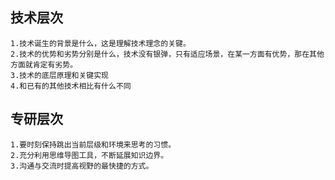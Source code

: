 ## 技术层次

    1.技术诞生的背景是什么，这是理解技术理念的关键。
    2.技术的优势和劣势分别是什么，技术没有银弹，只有适应场景，在某一方面有优势，那在其他方面就肯定有劣势。
    3.技术的底层原理和关键实现
    4.和已有的其他技术相比有什么不同

## 专研层次

    1.要时刻保持跳出当前层级和环境来思考的习惯。
    2.充分利用思维导图工具，不断延展知识边界。
    3.沟通与交流时提高视野的最快捷的方式。